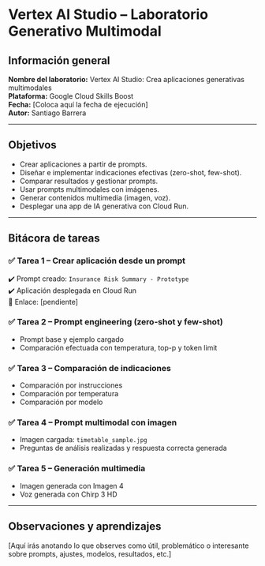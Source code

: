 # Vertex AI Studio – Laboratorio Generativo Multimodal

## Información general
**Nombre del laboratorio:** Vertex AI Studio: Crea aplicaciones generativas multimodales  
**Plataforma:** Google Cloud Skills Boost  
**Fecha:** [Coloca aquí la fecha de ejecución]  
**Autor:** Santiago Barrera  

---

## Objetivos

- Crear aplicaciones a partir de prompts.
- Diseñar e implementar indicaciones efectivas (zero-shot, few-shot).
- Comparar resultados y gestionar prompts.
- Usar prompts multimodales con imágenes.
- Generar contenidos multimedia (imagen, voz).
- Desplegar una app de IA generativa con Cloud Run.

---

## Bitácora de tareas

### ✅ Tarea 1 – Crear aplicación desde un prompt
✔️ Prompt creado: `Insurance Risk Summary - Prototype`  
✔️ Aplicación desplegada en Cloud Run  
🔗 Enlace: [pendiente]  

### ✅ Tarea 2 – Prompt engineering (zero-shot y few-shot)
- Prompt base y ejemplo cargado
- Comparación efectuada con temperatura, top-p y token limit

### ✅ Tarea 3 – Comparación de indicaciones
- Comparación por instrucciones
- Comparación por temperatura
- Comparación por modelo

### ✅ Tarea 4 – Prompt multimodal con imagen
- Imagen cargada: `timetable_sample.jpg`
- Preguntas de análisis realizadas y respuesta correcta generada

### ✅ Tarea 5 – Generación multimedia
- Imagen generada con Imagen 4
- Voz generada con Chirp 3 HD

---

## Observaciones y aprendizajes

[Aquí irás anotando lo que observes como útil, problemático o interesante sobre prompts, ajustes, modelos, resultados, etc.]

